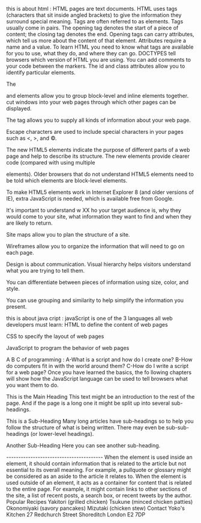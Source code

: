 this is about html :
HTML pages are text documents.
HTML uses tags (characters that sit inside angled brackets) to give the information they surround special meaning.
Tags are often referred to as elements.
Tags usually come in pairs. The opening tag denotes the start of a piece of content; the closing tag denotes the end.
Opening tags can carry attributes, which tell us more about the content of that element.
Attributes require a name and a value.
To learn HTML you need to know what tags are available for you to use, what they do, and where they can go.
DOCTYPES tell browsers which version of HTML you are using.
You can add comments to your code between the
markers.
The id and class attributes allow you to identify particular elements.

The

and elements allow you to group block-level and inline elements together.
cut windows into your web pages through which other pages can be displayed.

The tag allows you to supply all kinds of information about your web page.

Escape characters are used to include special characters in your pages such as <, >, and ©.

The new HTML5 elements indicate the purpose of different parts of a web page and help to describe its structure.
The new elements provide clearer code (compared with using multiple

elements).
Older browsers that do not understand HTML5 elements need to be told which elements are block-level elements.

To make HTML5 elements work in Internet Explorer 8 (and older versions of IE), extra JavaScript is needed, which is available free from Google.

It's important to understand w XX ho your target audience is, why they would come to your site, what information they want to find and when they are likely to return.

Site maps allow you to plan the structure of a site.

Wireframes allow you to organize the information that will need to go on each page.

Design is about communication. Visual hierarchy helps visitors understand what you are trying to tell them.

You can differentiate between pieces of information using size, color, and style.

You can use grouping and similarity to help simplify the information you present.

this is about java cript :
javaScript is one of the 3 languages all web developers must learn:
HTML to define the content of web pages

CSS to specify the layout of web pages

JavaScript to program the behavior of web pages

A B C of programming : A-What is a script and how do I create one? B-How do computers fit in with the world around them? C-How do I write a script for a web page? Once you have learned the basics, the fo llowing chapters will show how the JavaScript language can be used to tell browsers what you want them to do.

This is the Main Heading
This text might be an introduction to the rest of the page. And if the page is a long one it might be split up into several sub-headings.

This is a Sub-Heading
Many long articles have sub-headings so to help you follow the structure of what is being written. There may even be sub-sub-headings (or lower-level headings).

Another Sub-Heading
Here you can see another sub-heading.

---------------------------------------- When the element is used inside an element, it should contain information that is related to the article but not essential to its overall meaning. For example, a pullquote or glossary might be considered as an aside to the article it relates to. When the element is used outside of an element, it acts as a container for content that is related to the entire page. For example, it might contain links to other sections of the site, a list of recent posts, a search box, or recent tweets by the author.
Popular Recipes
Yakitori (grilled chicken) Tsukune (minced chicken patties) Okonomiyaki (savory pancakes) Mizutaki (chicken stew)
Contact
Yoko's Kitchen
27 Redchurch Street
Shoreditch
London E2 7DP
